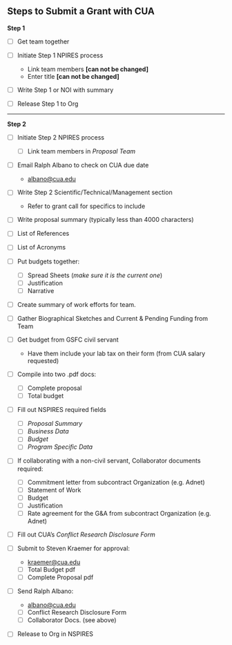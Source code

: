 **Steps to Submit a Grant with CUA**
-------------------------------------
__Step 1__

- [ ] Get team together

- [ ] Initiate Step 1 NPIRES process 
	- Link team members **[can not be changed]**
	- Enter title **[can not be changed]**

- [ ] Write Step 1 or NOI with summary

- [ ] Release Step 1 to Org

-------------------------------------
__Step 2__

- [ ] Initiate Step 2 NPIRES process
	- [ ] Link team members in *Proposal Team*

- [ ] Email Ralph Albano to check on CUA due date
	- albano@cua.edu

- [ ] Write Step 2 Scientific/Technical/Management section
	- Refer to grant call for specifics to include
	
- [ ] Write proposal summary (typically less than 4000 characters) 

- [ ] List of References  

- [ ] List of Acronyms 

- [ ] Put budgets together:
	- [ ] Spread Sheets (_make sure it is the current one_)
	- [ ] Justification
	- [ ] Narrative

- [ ] Create summary of work efforts for team.

- [ ] Gather Biographical Sketches and Current & Pending Funding from Team

- [ ] Get budget from GSFC civil servant
	- Have them include your lab tax on their form (from CUA salary requested)

- [ ] Compile into two .pdf docs:
    - [ ] Complete proposal  
    - [ ] Total budget

- [ ] Fill out NSPIRES required fields
	- [ ] *Proposal Summary*
	- [ ] *Business Data*
	- [ ] *Budget*
	- [ ] *Program Specific Data*
	
- [ ] If collaborating with a non-civil servant, Collaborator documents required:
	- [ ] Commitment letter from subcontract Organization (e.g. Adnet)
	- [ ] Statement of Work 
	- [ ] Budget
	- [ ] Justification
	- [ ] Rate agreement for the G&A from subcontract Organization (e.g. Adnet)

- [ ] Fill out CUA’s *Conflict Research Disclosure Form*
 
- [ ] Submit to Steven Kraemer for approval:
	- kraemer@cua.edu
	- [ ] Total Budget pdf
	- [ ] Complete Proposal pdf

- [ ] Send Ralph Albano:
	- albano@cua.edu
	- [ ] Conflict Research Disclosure Form
	- [ ] Collaborator Docs. (see above)

- [ ] Release to Org in NSPIRES
